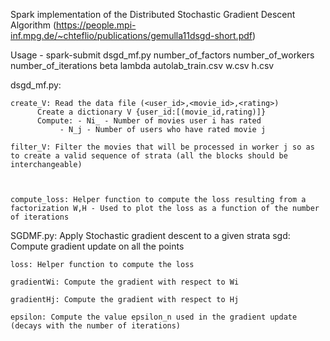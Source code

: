 Spark implementation of the Distributed Stochastic Gradient Descent Algorithm (https://people.mpi-inf.mpg.de/~chteflio/publications/gemulla11dsgd-short.pdf)


Usage - spark-submit dsgd\_mf.py number\_of\_factors number\_of\_workers number\_of\_iterations beta lambda autolab\_train.csv w.csv h.csv 


dsgd\_mf.py:

	create_V: Read the data file (<user_id>,<movie_id>,<rating>)
		  Create a dictionary V {user_id:[(movie_id,rating)]} 
		  Compute: - Ni_ - Number of movies user i has rated
			   - N_j - Number of users who have rated movie j

	filter_V: Filter the movies that will be processed in worker j so as to create a valid sequence of strata (all the blocks should be interchangeable)



	compute_loss: Helper function to compute the loss resulting from a factorization W,H - Used to plot the loss as a function of the number of iterations


SGDMF.py: Apply Stochastic gradient descent to a given strata
	sgd: Compute gradient update on all the points

	loss: Helper function to compute the loss

	gradientWi: Compute the gradient with respect to Wi

	gradientHj: Compute the gradient with respect to Hj

	epsilon: Compute the value epsilon_n used in the gradient update (decays with the number of iterations)
